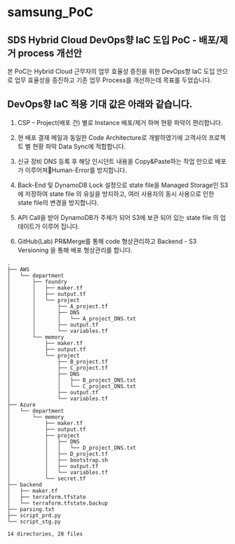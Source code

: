 # samsung_PoC

## SDS Hybrid Cloud DevOps향 IaC 도입 PoC - 배포/제거 process 개선안

본 PoC는 Hybrid Cloud 근무자의 업무 효율성 증진을 위한 DevOps향 IaC 도입 안으로 업무 효율성을 증진하고 기존 업무 Process를 개선하는데 목표를 두었습니다.

## DevOps향 IaC 적용 기대 값은 아래와 같습니다.

1. CSP – Project(배포 건) 별로 Instance 배포/제거 하며 현황 파악이 편리합니다.

2. 현 배포 결재 메일과 동일한 Code Architecture로 개발하였기에 고객사의 프로젝트 별 현황 파악 Data Sync에 적합합니다.

3. 신규 장비 DNS 등록 후 해당 인시던트 내용을 Copy&Paste하는 작업 만으로 배포가 이루어져Human-Error를 방지합니다.

4. Back-End 및 DynamoDB Lock 설정으로 state file을 Managed Storage인 S3에 저장하여 state file 의 유실을 방지하고, 여러 사용자의 동시 사용으로 인한 state file의 변경을 방지합니다.

5. API Call을 받아 DynamoDB가 주체가 되어 S3에 보관 되어 있는 state file 의 업데이트가 이루어 집니다.

6. GitHub(Lab) PR&Merge를 통해 code 형상관리하고 Backend - S3 Versioning 을 통해 배포 형상관리를 합니다.

```
.
├── AWS
│   └── department
│       ├── foundry
│       │   ├── maker.tf
│       │   ├── output.tf
│       │   └── project
│       │       ├── A_project.tf
│       │       ├── DNS
│       │       │   └── A_project_DNS.txt
│       │       ├── output.tf
│       │       └── variables.tf
│       └── memory
│           ├── maker.tf
│           ├── output.tf
│           └── project
│               ├── B_project.tf
│               ├── C_project.tf
│               ├── DNS
│               │   ├── B_project_DNS.txt
│               │   └── C_project_DNS.txt
│               ├── output.tf
│               └── variables.tf
├── Azure
│   └── department
│       └── memory
│           ├── maker.tf
│           ├── output.tf
│           ├── project
│           │   ├── DNS
│           │   │   └── D_project_DNS.txt
│           │   ├── D_project.tf
│           │   ├── bootstrap.sh
│           │   ├── output.tf
│           │   └── variables.tf
│           └── secret.tf
├── backend
│   ├── maker.tf
│   ├── terraform.tfstate
│   └── terraform.tfstate.backup
├── parsing.txt
├── script_prd.py
└── script_stg.py

14 directories, 28 files
```
